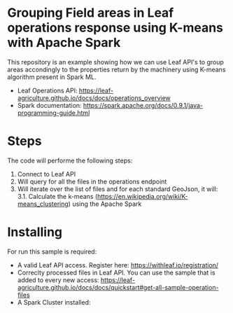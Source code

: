 
# Grouping Field areas in Leaf operations response using K-means with Apache Spark

This repository is an example showing how we can use Leaf API's to group areas accondingly to the properties return by the machinery using K-means algorithm present in Spark ML.

- Leaf Operations API: https://leaf-agriculture.github.io/docs/docs/operations_overview
- Spark documentation: https://spark.apache.org/docs/0.9.1/java-programming-guide.html

# Steps

The code will performe the following steps:

1. Connect to Leaf API
2. Will query for all the files in the operations endpoint
3. Will iterate over the list of files and for each standard GeoJson, it will:
3.1. Calculate the k-means (https://en.wikipedia.org/wiki/K-means_clustering) using the Apache Spark


# Installing

For run this sample is required:

- A valid Leaf API access. Register here: https://withleaf.io/registration/
- Correclty processed files in Leaf API. You can use the sample that is added to every new access: https://leaf-agriculture.github.io/docs/docs/quickstart#get-all-sample-operation-files
- A Spark Cluster installed: 
